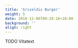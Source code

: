 ```yaml
---
title: 'Griseldis Burger'
weight: 5
date: 2018-12-06T09:29:16+10:00
background: ''
align: right
---
```


TODO Vitatext